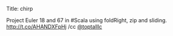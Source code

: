 Title: chirp

Project Euler 18 and 67 in #Scala using foldRight, zip and sliding. <a href="http://t.co/AHANDXFpHj">http://t.co/AHANDXFpHj</a> /cc <a href="http://twitter.com/toptalllc">@toptalllc</a>
